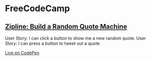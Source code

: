 # FreeCodeCamp
## [Zipline: Build a Random Quote Machine](http://www.freecodecamp.com/challenges/zipline-build-a-random-quote-machine)

User Story: I can click a button to show me a new random quote.
User Story: I can press a button to tweet out a quote.

[Live on CodePen](http://codepen.io/mashrafm/full/QjbMpZ)
